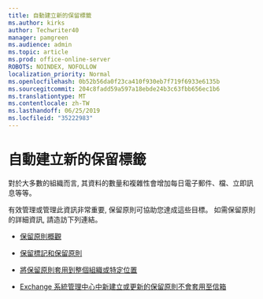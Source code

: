 ```yaml
---
title: 自動建立新的保留標籤
ms.author: kirks
author: Techwriter40
manager: pamgreen
ms.audience: admin
ms.topic: article
ms.prod: office-online-server
ROBOTS: NOINDEX, NOFOLLOW
localization_priority: Normal
ms.openlocfilehash: 0b52b56da0f23ca410f930eb7f719f6933e6135b
ms.sourcegitcommit: 204c8fadd59a597a18ebde24b3c63fbb656ec1b6
ms.translationtype: MT
ms.contentlocale: zh-TW
ms.lasthandoff: 06/25/2019
ms.locfileid: "35222983"
---
```

# <a name="new-retention-labels-created-automatically"></a>自動建立新的保留標籤

對於大多數的組織而言, 其資料的數量和複雜性會增加每日電子郵件、檔、立即訊息等等。

有效管理或管理此資訊非常重要, 保留原則可協助您達成這些目標。 如需保留原則的詳細資訊, 請造訪下列連結。

- [保留原則概觀](https://docs.microsoft.com/office365/securitycompliance/retention-policies)

- [保留標記和保留原則](https://docs.microsoft.com/exchange/security-and-compliance/messaging-records-management/retention-tags-and-policies)

- [將保留原則套用到整個組織或特定位置](https://docs.microsoft.com/office365/securitycompliance/retention-policies#applying-a-retention-policy-to-an-entire-organization-or-specific-locations)

- [Exchange 系統管理中心中新建立或更新的保留原則不會套用至信箱](https://docs.microsoft.com/alchemyinsights/retention-policies-in-exchange-admin-center-not-working)

